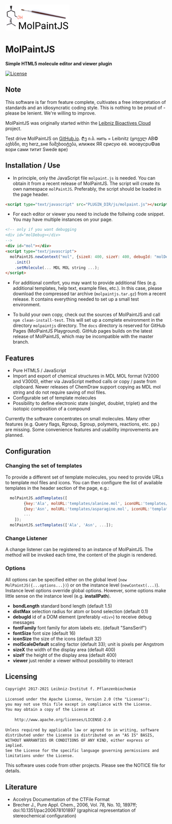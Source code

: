 ![Logo](docs/img/molpaintjs.png?raw=true)

# MolPaintJS
**Simple HTML5 molecule editor and viewer plugin**

[![License](https://img.shields.io/badge/License-Apache%202.0-blue.svg)](https://opensource.org/licenses/Apache-2.0)

## Note
This software is far from feature complete, cultivates a free interpretation of standards and an idiosyncratic coding style. This is nothing to be proud of - please be lenient. We're willing to improve.

MolPaintJS was originally started within the [Leibniz Bioactives Cloud](https://www.leibniz-wirkstoffe.de/projects/lbac_project/) project.

Test drive MolPaintJS on [GitHub.io](https://barionleg.github.io/MolPaintJS/docs/index.html). ₾ე ი.ბ. нить = Leibnitz (ყოველ AB© ავხსნი, თუ herz_sнe ჩამეხооტება, илижек ЯR срисую её. моовусрu©ав вори сами титит Swede вре)



## Installation / Use
* In principle, only the JavaScript file `molpaint.js` is needed. You can obtain it from a recent release of MolPaintJS. The script will create its own namespace `molPaintJS`. Preferably, the script should be loaded in the page header. 

```html
<script type="text/javascript" src="PLUGIN_DIR/js/molpaint.js"></script>
```

* For each editor or viewer you need to include the follwing code snippet. You may have multiple instances on your page.

```html
<!-- only if you want debugging 
<div id="molDebug></div> 
-->
<div id="mol"></div>
<script type="text/javascript">
  molPaintJS.newContext("mol", {sizeX: 400, sizeY: 400, debugId: "molDebug"})
    .init()
    .setMolecule(... MDL MOL string ...);
</script>
```
* For additional comfort, you may want to provide additional files (e.g. additional templates, help text, example files, etc.). In this case, please download the compressed tar archive (`molpaintjs.tar.gz`) from a recent release. It contains everything needed to set up a small test environment.

* To build your own copy, check out the sources of MolPaintJS and call `npm clean-install-test`. This will set up a complete environment in the directory `molpaintjs` directory. The `docs` directory is reserved for GitHub Pages (MolPaintJS Playground). GitHub pages builds on the latest release of MolPaintJS, which may be incompatible with the master branch. 


## Features
* Pure HTML5 / JavaScript
* Import and export of chemical structures in MDL MOL format (V2000 and V3000), either via JavaScript method calls or copy / paste from clipboard. Newer releases of ChemDraw support copying as MDL mol string and do not require saving of mol files.
* Configurable set of template molecules
* Possibility to define electronic state (singlet, doublet, triplet) and the isotopic composition of a compound

Currently the software concentrates on small molecules. Many other features (e.g. Query flags, Rgroup, Sgroup, polymers, reactions, etc. pp.) are missing. Some convenience features and usability improvements are planned.

## Configuration
### Changing the set of templates
To provide a different set of template molecules, you need to provide URLs to template mol files and icons. You can then configure the list of available templates in the header section of the page, e.g.:
```javascript
  molPaintJS.addTemplates([ 
        {key:'Ala', molURL:'templates/alanine.mol', iconURL:'templates/alanine.png'}},
        {key:'Asn', molURL:'templates/asparagine.mol', iconURL:'templates/asparagine.png'}, 
        ...
    ]);
  molPaintJS.setTemplates(['Ala', 'Asn', ...]);
```
### Change Listener
A change listener can be registered to an instance of MolPaintJS. The method will be invoked each time, the content of the plugin is rendered.

### Options
All options can be specified either on the global level (`new MolPaintJS({...options...})`) or on the instance level (`newContext(...)`). Instance level options override global options. However, some options make little sense on the instance level (e.g. **installPath**).

* **bondLength** standard bond length (default 1.5)
* **distMax** selection radius for atom or bond selection (default 0.1)
* **debugId** id of a DOM element (preferably `<div>`) to receive debug messages
* **fontFamily** font family for atom labels etc. (default "SansSerif")
* **fontSize** font size (default 16)
* **iconSize** the size of the icons (default 32)
* **molScaleDefault** scaling factor (default 33); unit is pixels per Angstrom
* **sizeX** the width of the display area (default 400)
* **sizeY** the height of the display area (default 400)
* **viewer** just render a viewer without possibility to interact


## Licensing
    Copyright 2017-2021 Leibniz-Institut f. Pflanzenbiochemie
     
    Licensed under the Apache License, Version 2.0 (the "License");
    you may not use this file except in compliance with the License.
    You may obtain a copy of the License at
    
        http://www.apache.org/licenses/LICENSE-2.0
    
    Unless required by applicable law or agreed to in writing, software
    distributed under the License is distributed on an "AS IS" BASIS,
    WITHOUT WARRANTIES OR CONDITIONS OF ANY KIND, either express or implied.
    See the License for the specific language governing permissions and
    limitations under the License.

This software uses code from other projects. Please see the NOTICE file for details.

## Literature
* Accelrys Documentation of the CTFile Format
* Brecher J., Pure Appl. Chem., 2006, Vol. 78, No. 10, 1897ff; doi:10.1351/pac200678101897 (graphical representation of stereochemical configuration)

